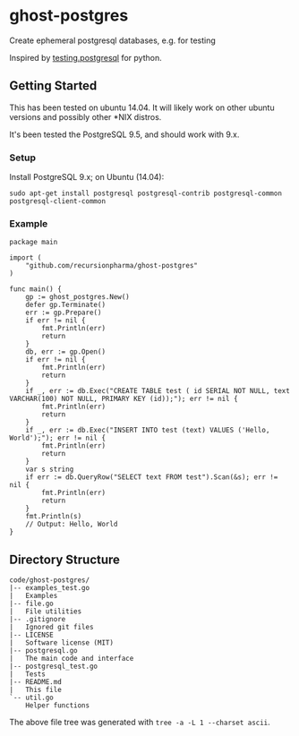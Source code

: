 # ghost-postgres
Create ephemeral postgresql databases, e.g. for testing

Inspired by [testing.postgresql](https://github.com/tk0miya/testing.postgresql) for python.

## Getting Started

This has been tested on ubuntu 14.04.
It will likely work on other ubuntu versions and possibly other \*NIX distros.

It's been tested the PostgreSQL 9.5, and should work with 9.x.

### Setup

Install PostgreSQL 9.x; on Ubuntu (14.04):
```
sudo apt-get install postgresql postgresql-contrib postgresql-common postgresql-client-common
```

### Example

```
package main

import (
    "github.com/recursionpharma/ghost-postgres"
)

func main() {
	gp := ghost_postgres.New()
	defer gp.Terminate()
	err := gp.Prepare()
	if err != nil {
		fmt.Println(err)
		return
	}
	db, err := gp.Open()
	if err != nil {
		fmt.Println(err)
		return
	}
	if _, err := db.Exec("CREATE TABLE test ( id SERIAL NOT NULL, text VARCHAR(100) NOT NULL, PRIMARY KEY (id));"); err != nil {
		fmt.Println(err)
		return
	}
	if _, err := db.Exec("INSERT INTO test (text) VALUES ('Hello, World');"); err != nil {
		fmt.Println(err)
		return
	}
	var s string
	if err := db.QueryRow("SELECT text FROM test").Scan(&s); err != nil {
		fmt.Println(err)
		return
	}
	fmt.Println(s)
	// Output: Hello, World
}
```

## Directory Structure

```
code/ghost-postgres/
|-- examples_test.go
|   Examples
|-- file.go
|   File utilities
|-- .gitignore
|   Ignored git files
|-- LICENSE
|   Software license (MIT)
|-- postgresql.go
|   The main code and interface
|-- postgresql_test.go
|   Tests
|-- README.md
|   This file
`-- util.go
    Helper functions
```
The above file tree was generated with `tree -a -L 1 --charset ascii`.
